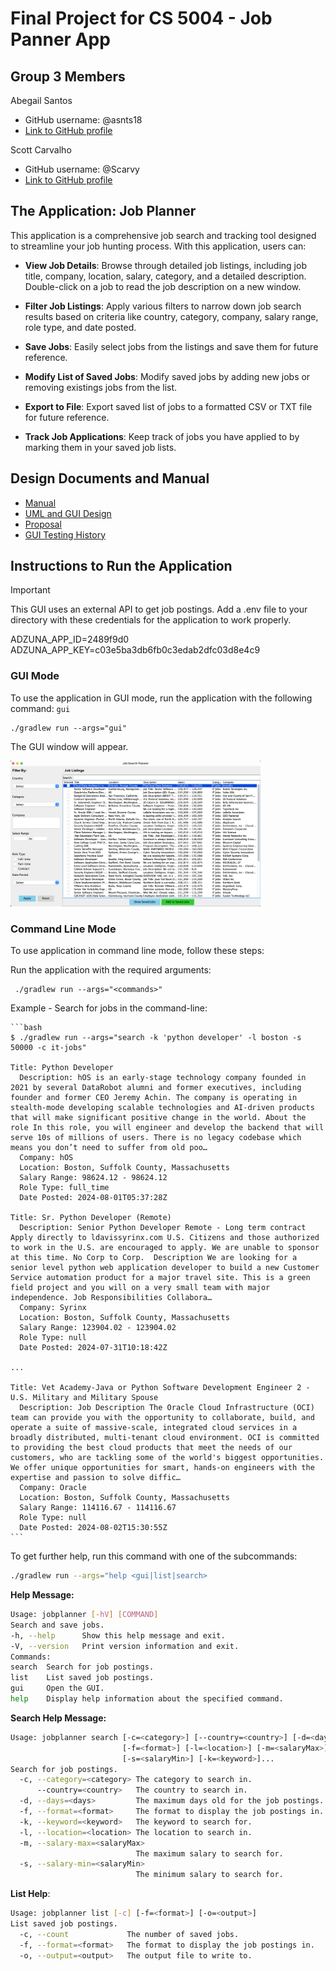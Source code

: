 # Final Project for CS 5004 - Job Panner App
## Group 3 Members
Abegail Santos
- GitHub username: @asnts18
- [Link to GitHub profile](https://github.com/asnts18)

Scott Carvalho
- GitHub username: @Scarvy
- [Link to GitHub profile](https://github.com/scarvy)

## The Application: Job Planner

This application is a comprehensive job search and tracking tool designed to streamline your job hunting process. With this application, users can:

- **View Job Details**: Browse through detailed job listings, including job title, company, location, salary, category, and a detailed description. Double-click on a job to read the job description on a new window.

- **Filter Job Listings**: Apply various filters to narrow down job search results based on criteria like country, category, company, salary range, role type, and date posted.

- **Save Jobs**: Easily select jobs from the listings and save them for future reference.

- **Modify List of Saved Jobs**: Modify saved jobs by adding new jobs or removing existings jobs from the list.

- **Export to File**: Export saved list of jobs to a formatted CSV or TXT file for future reference.

- **Track Job Applications**: Keep track of jobs you have applied to by marking them in your saved job lists.

## Design Documents and Manual

- [Manual](Manual/README.md)
- [UML and GUI Design](DesignDocuments/README.md)
- [Proposal](https://docs.google.com/document/d/1YjlAw12svy9zmpYXrEizCwlTQeFE_9PsbCtp4eFsQtQ/edit?usp=sharing)
- [GUI Testing History](GUITestingHistory/README.md)

## Instructions to Run the Application

> [!IMPORTANT]
> This GUI uses an external API to get job postings. Add a .env file to your directory with these credentials for the application to work properly.
>
> ADZUNA_APP_ID=2489f9d0\
> ADZUNA_APP_KEY=c03e5ba3db6fb0c3edab2dfc03d8e4c9

### GUI Mode

To use the application in GUI mode, run the application with the following command: `gui`

```
./gradlew run --args="gui"
```

The GUI window will appear.


   <img src="GUITestingHistory/screenshots/gui-main-window.png" alt="Main GUI Window" width="400">
   <br>

### Command Line Mode

To use application in command line mode, follow these steps:

Run the application with the required arguments:
   
   ```
    ./gradlew run --args="<commands>"
   ```

Example - Search for jobs in the command-line:
   
    ```bash
    $ ./gradlew run --args="search -k 'python developer' -l boston -s 50000 -c it-jobs"

    Title: Python Developer
      Description: hOS is an early-stage technology company founded in 2021 by several DataRobot alumni and former executives, including founder and former CEO Jeremy Achin. The company is operating in stealth-mode developing scalable technologies and AI-driven products that will make significant positive change in the world. About the role In this role, you will engineer and develop the backend that will serve 10s of millions of users. There is no legacy codebase which means you don’t need to suffer from old poo…
      Company: hOS
      Location: Boston, Suffolk County, Massachusetts
      Salary Range: 98624.12 - 98624.12
      Role Type: full_time
      Date Posted: 2024-08-01T05:37:28Z

    Title: Sr. Python Developer (Remote)
      Description: Senior Python Developer Remote - Long term contract Apply directly to ldavissyrinx.com U.S. Citizens and those authorized to work in the U.S. are encouraged to apply. We are unable to sponsor at this time. No Corp to Corp. ​ Description We are looking for a senior level python web application developer to build a new Customer Service automation product for a major travel site. This is a green field project and you will on a very small team with major independence. Job Responsibilities Collabora…
      Company: Syrinx
      Location: Boston, Suffolk County, Massachusetts
      Salary Range: 123904.02 - 123904.02
      Role Type: null
      Date Posted: 2024-07-31T10:18:42Z

    ...
    
    Title: Vet Academy-Java or Python Software Development Engineer 2 - U.S. Military and Military Spouse
      Description: Job Description The Oracle Cloud Infrastructure (OCI) team can provide you with the opportunity to collaborate, build, and operate a suite of massive-scale, integrated cloud services in a broadly distributed, multi-tenant cloud environment. OCI is committed to providing the best cloud products that meet the needs of our customers, who are tackling some of the world's biggest opportunities. We offer unique opportunities for smart, hands-on engineers with the expertise and passion to solve diffic…
      Company: Oracle
      Location: Boston, Suffolk County, Massachusetts
      Salary Range: 114116.67 - 114116.67
      Role Type: null
      Date Posted: 2024-08-02T15:30:55Z
    ```

To get further help, run this command with one of the subcommands:

```bash
./gradlew run --args="help <gui|list|search>
```

**Help Message:**

```bash
Usage: jobplanner [-hV] [COMMAND]
Search and save jobs.
-h, --help      Show this help message and exit.
-V, --version   Print version information and exit.
Commands:
search  Search for job postings.
list    List saved job postings.
gui     Open the GUI.
help    Display help information about the specified command.
```

**Search Help Message:**

```bash
Usage: jobplanner search [-c=<category>] [--country=<country>] [-d=<days>]
                         [-f=<format>] [-l=<location>] [-m=<salaryMax>]
                         [-s=<salaryMin>] [-k=<keyword>]...
Search for job postings.
  -c, --category=<category> The category to search in.
      --country=<country>   The country to search in.
  -d, --days=<days>         The maximum days old for the job postings.
  -f, --format=<format>     The format to display the job postings in.
  -k, --keyword=<keyword>   The keyword to search for.
  -l, --location=<location> The location to search in.
  -m, --salary-max=<salaryMax>
                            The maximum salary to search for.
  -s, --salary-min=<salaryMin>
                            The minimum salary to search for.
```

**List Help**:

```bash
Usage: jobplanner list [-c] [-f=<format>] [-o=<output>]
List saved job postings.
  -c, --count             The number of saved jobs.
  -f, --format=<format>   The format to display the job postings in.
  -o, --output=<output>   The output file to write to.
```
